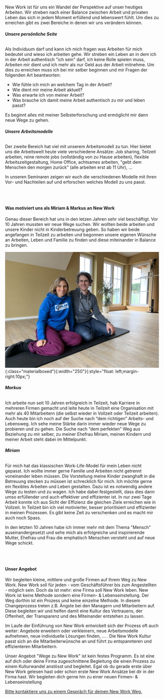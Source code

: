 
New Work ist für uns ein Wandel der Perspektive auf unser heutiges Arbeiten. Wir streben nach einer Balance zwischen Arbeit und privaten Leben das sich in jedem Moment erfüllend und lebenswert fühlt. Um dies zu erreichen gibt es zwei Bereiche in denen wir uns verändern können.


###### **Unsere persönliche Seite**
Als Individuum darf und kann ich mich fragen was Arbeiten für mich bedeutet und wieso ich arbeiten gehe. Wir streben ein Leben an in dem ich in der Arbeit authentisch "ich sein" darf, ich keine Rolle spielen muss, Arbeiten mir dient und ich mehr als nur Geld aus der Arbeit mitnehme. Um dies zu erreichen muss ich bei mir selber beginnen und mir Fragen der folgenden Art beantworten:
<ul>
   <li style="list-style-type:disc;">Wie fühle ich mich an welchem Tag in der Arbeit?</li>
   <li style="list-style-type:disc;">Wie dient mir meine Arbeit aktuell?</li>
   <li style="list-style-type:disc;">Was erwarte ich von meiner Arbeit?</li>
   <li style="list-style-type:disc;">Was brauche ich damit meine Arbeit authentisch zu mir und leben passt?</li>
</ul>
Es beginnt alles mit meiner Selbsterforschung und ermöglicht mir dann neue Wege zu gehen.


###### **Unsere Arbeitsmodelle**
Der zweite Bereich hat viel mit unserem Arbeitsmodell zu tun. Hier bietet uns die Arbeitswelt heute viele verschiedene Ansätze: Job sharing, Teilzeit arbeiten, reine remote jobs (vollständig von zu Hause arbeiten), flexible Arbeitszeitgestaltung, Home Office, achtsames arbeiten, "gebt dem Menschen den morgen zurück" (alle arbeiten erst ab 11 Uhr), ...

In unseren Seminaren zeigen wir euch die verschiedenen Modelle mit ihren Vor- und Nachteilen auf und erforschen welches Modell zu uns passt.



<br><br>
#### Was motiviert uns als Miriam & Markus an New Work
Genau dieser Bereich hat uns in den letzen Jahren sehr viel beschäftigt. Vor 10 Jahren mussten wir neue Wege suchen. Wir wollten beide arbeiten und unsere Kinder nicht in Kinderbetreuung geben. So haben wir beide angefangen in Teilzeit zu arbeiten und begonnen unsere eigenen Wünsche an Arbeiten, Leben und Familie zu finden und diese miteinander in Balance zu bringen.

![Miriam_Markus](/assets/images/miri_markus.jpg){:class="materialboxed"}{:width="250"}{:style="float: left;margin-right:10px;"}

###### **Markus**
Ich arbeite nun seit 10 Jahren erfolgreich in Teilzeit, hab Karriere in mehreren Firmen gemacht und leite heute in Teilzeit eine Organisation mit mehr als 40 Mitarbeitern (die selbst wieder in Vollzeit oder Teilzeit arbeiten). Auch heute bin ich noch auf der Suche nach “dem richtigen” Arbeits- und Lebensweg. Ich sehe meine Stärke darin immer wieder neue Wege zu probieren und zu gehen. Die Suche nach “dem perfekten” Weg aus Beziehung zu mir selber, zu meiner Ehefrau Miriam, meinen Kindern und meiner Arbeit steht dabei im Mittelpunkt.

###### **Miriam**
Für mich hat das klassischen Work-Life-Model für mein Leben nicht gepasst. Ich wollte immer gerne Familie und Arbeiten nicht getrennt voneinander leben müssen. Die Vorstellung meine Kinder zwanghaft in die Betreuung stecken zu müssen ist schrecklich für mich. Ich möchte gerne ein flexibles Arbeiten und Leben gestalten. Dazu ist es notwendig andere Wege zu testen und zu wagen. Ich habe dabei festgestellt, dass dies dann umso erfüllender und auch effektiver und effizienter ist. In nur zwei Tage Arbeit konnte ich aus Sicht der Effizienz die gleichen Ziele erreichen wie in Vollzeit. In Teilzeit bin ich viel motivierter, besser prioritisiert und effizienter in meinen Prozessen. Es gibt keine Zeit zu verschenken und es macht mir auch noch Spass.

In den letzten 10 Jahren habe ich immer mehr mit dem Thema "Mensch" auseinandergesetzt und sehe mich als erfolgreiche und inspirierende Mutter, Ehefrau und Frau die emphatisch Menschen versteht und auf neue Wege schickt.



<br><br>
#### Unser Angebot
Wir begleiten kleine, mittlere und große Firmen auf Ihrem Weg zu New Work. New Work soll für jeden - vom Geschäftsführer bis zum Angestellten - möglich sein. Doch da ist mehr: eine Firma soll New Work leben. New Work ist keine Methode sondern eine Firmen- & Lebenseinstellung. Der Weg dorthin ist ein Prozess und keine einzelne Methode. In diesem Changeprozess treten z.B. Ängste bei den Managern und Mitarbeitern auf. Diese begleiten wir und helfen damit eine Kultur des Vertrauens, der Offenheit, der Transparenz und des Miteinander entstehen zu lassen.

Im Laufe der Einführung von New Work entwickelt sich der Prozess oft auch weiter: Angebote erweitern oder verkleinern, neue Arbeitsmodelle aufnehmen, neue individuelle Lösungen finden, ... . Die New Work Kultur passt sich an die Mitarbeiterwünsche an und führt zu entspannteren und effizienteren Mitarbeitern.

Unser Angebot "Wege zu New Work" ist kein festes Programm. Es ist eine auf dich oder deine Firma zugeschnittene Begleitung die einen Prozess zu einem Kulturwandel anstösst und  begleitet. Egal ob du gerade erste über New Work gelesen hast oder schon erste New Work Ansätze bei dir in der Firma hast. Wir begleiten dich gerne hin zu einer neuen Firmen- & Lebenseinstellung

<a class="waves-effect waves-light btn-large" href="mailto:familientransformation@gmail.com" target="blank">Bitte kontaktiere uns zu einem Gespräch für deinen New Work Weg.</a>

<!--
New work is a change in perspective:

Going from the need of a balance between work and life to living work as well as life.
It is a process from the inside out.

At the moment on a dual basis it seems that work in the one side and life the other

New work means the process in which  you hold the tension of seeing life and work as one.

By doing this you will experience extreme emotions since unifyi two seemingly contrary poles feels at least challenging if not impossible.

But in this space lays possibility

-->
